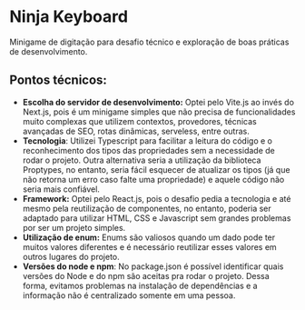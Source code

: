 # Ninja Keyboard

Minigame de digitação para desafio técnico e exploração de boas práticas de desenvolvimento.

## Pontos técnicos:

- **Escolha do servidor de desenvolvimento:** Optei pelo Vite.js ao invés do Next.js, pois é um minigame simples que não precisa de funcionalidades muito complexas que utilizem contextos, provedores, técnicas avançadas de SEO, rotas dinâmicas, serveless, entre outras. 
- **Tecnologia**: Utilizei Typescript para facilitar a leitura do código e o reconhecimento dos tipos das propriedades sem a necessidade de rodar o projeto. Outra alternativa seria a utilização da biblioteca Proptypes, no entanto, seria fácil esquecer de atualizar os tipos (já que não retorna um erro caso falte uma propriedade) e aquele código não seria mais confiável.
- **Framework:** Optei pelo React.js, pois o desafio pedia a tecnologia e até mesmo pela reutilização de componentes, no entanto, poderia ser adaptado para utilizar HTML, CSS e Javascript sem grandes problemas por ser um projeto simples.
- **Utilização de enum:** Enums são valiosos quando um dado pode ter muitos valores diferentes e é necessário reutilizar esses valores em outros lugares do projeto.
- **Versões do node e npm**: No package.json é possível identificar quais versões do Node e do npm são aceitas pra rodar o projeto. Dessa forma, evitamos problemas na instalação de dependências e a informação não é centralizado somente em uma pessoa.